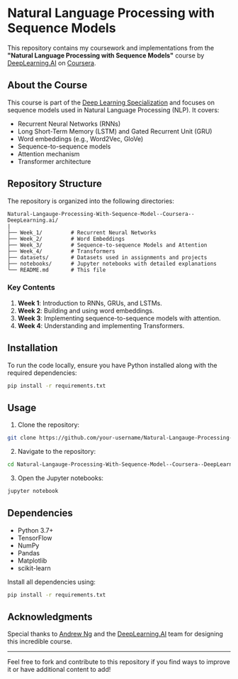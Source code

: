 # Natural Language Processing with Sequence Models

This repository contains my coursework and implementations from the **"Natural Language Processing with Sequence Models"** course by [DeepLearning.AI](https://www.deeplearning.ai/) on [Coursera](https://www.coursera.org/).

## About the Course

This course is part of the [Deep Learning Specialization](https://www.deeplearning.ai/program/deep-learning-specialization/) and focuses on sequence models used in Natural Language Processing (NLP). It covers:

- Recurrent Neural Networks (RNNs)
- Long Short-Term Memory (LSTM) and Gated Recurrent Unit (GRU)
- Word embeddings (e.g., Word2Vec, GloVe)
- Sequence-to-sequence models
- Attention mechanism
- Transformer architecture

## Repository Structure

The repository is organized into the following directories:

```
Natural-Langauge-Processing-With-Sequence-Model--Coursera--DeepLearning.ai/
|
├── Week_1/         # Recurrent Neural Networks
├── Week_2/         # Word Embeddings
├── Week_3/         # Sequence-to-sequence Models and Attention
├── Week_4/         # Transformers
├── datasets/       # Datasets used in assignments and projects
├── notebooks/      # Jupyter notebooks with detailed explanations
└── README.md       # This file
```

### Key Contents

1. **Week 1**: Introduction to RNNs, GRUs, and LSTMs.
2. **Week 2**: Building and using word embeddings.
3. **Week 3**: Implementing sequence-to-sequence models with attention.
4. **Week 4**: Understanding and implementing Transformers.

## Installation

To run the code locally, ensure you have Python installed along with the required dependencies:

```bash
pip install -r requirements.txt
```

## Usage

1. Clone the repository:

```bash
git clone https://github.com/your-username/Natural-Langauge-Processing-With-Sequence-Model--Coursera--DeepLearning.ai.git
```

2. Navigate to the repository:

```bash
cd Natural-Langauge-Processing-With-Sequence-Model--Coursera--DeepLearning.ai
```

3. Open the Jupyter notebooks:

```bash
jupyter notebook
```

## Dependencies

- Python 3.7+
- TensorFlow
- NumPy
- Pandas
- Matplotlib
- scikit-learn

Install all dependencies using:

```bash
pip install -r requirements.txt
```

## Acknowledgments

Special thanks to [Andrew Ng](https://www.andrewng.org/) and the [DeepLearning.AI](https://www.deeplearning.ai/) team for designing this incredible course.

---

Feel free to fork and contribute to this repository if you find ways to improve it or have additional content to add!
